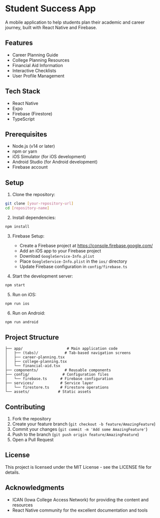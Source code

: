 # Student Success App

A mobile application to help students plan their academic and career journey, built with React Native and Firebase.

## Features

- Career Planning Guide
- College Planning Resources
- Financial Aid Information
- Interactive Checklists
- User Profile Management

## Tech Stack

- React Native
- Expo
- Firebase (Firestore)
- TypeScript

## Prerequisites

- Node.js (v14 or later)
- npm or yarn
- iOS Simulator (for iOS development)
- Android Studio (for Android development)
- Firebase account

## Setup

1. Clone the repository:
```bash
git clone [your-repository-url]
cd [repository-name]
```

2. Install dependencies:
```bash
npm install
```

3. Firebase Setup:
   - Create a Firebase project at https://console.firebase.google.com/
   - Add an iOS app to your Firebase project
   - Download `GoogleService-Info.plist`
   - Place `GoogleService-Info.plist` in the `ios/` directory
   - Update Firebase configuration in `config/firebase.ts`

4. Start the development server:
```bash
npm start
```

5. Run on iOS:
```bash
npm run ios
```

6. Run on Android:
```bash
npm run android
```

## Project Structure

```
├── app/                    # Main application code
│   ├── (tabs)/            # Tab-based navigation screens
│   ├── career-planning.tsx
│   ├── college-planning.tsx
│   └── financial-aid.tsx
├── components/            # Reusable components
├── config/               # Configuration files
│   └── firebase.ts      # Firebase configuration
├── services/            # Service layer
│   └── firestore.ts     # Firestore operations
└── assets/             # Static assets
```

## Contributing

1. Fork the repository
2. Create your feature branch (`git checkout -b feature/AmazingFeature`)
3. Commit your changes (`git commit -m 'Add some AmazingFeature'`)
4. Push to the branch (`git push origin feature/AmazingFeature`)
5. Open a Pull Request

## License

This project is licensed under the MIT License - see the LICENSE file for details.

## Acknowledgments

- ICAN (Iowa College Access Network) for providing the content and resources
- React Native community for the excellent documentation and tools
